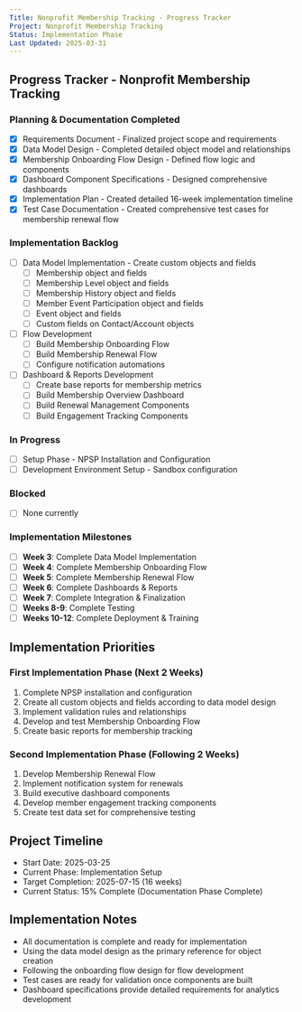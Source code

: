 ```yaml
---
Title: Nonprofit Membership Tracking - Progress Tracker
Project: Nonprofit Membership Tracking
Status: Implementation Phase
Last Updated: 2025-03-31
---
```


## Progress Tracker - Nonprofit Membership Tracking

### Planning & Documentation Completed
- [x] Requirements Document - Finalized project scope and requirements
- [x] Data Model Design - Completed detailed object model and relationships 
- [x] Membership Onboarding Flow Design - Defined flow logic and components
- [x] Dashboard Component Specifications - Designed comprehensive dashboards
- [x] Implementation Plan - Created detailed 16-week implementation timeline
- [x] Test Case Documentation - Created comprehensive test cases for membership renewal flow

### Implementation Backlog
- [ ] Data Model Implementation - Create custom objects and fields
  - [ ] Membership object and fields
  - [ ] Membership Level object and fields
  - [ ] Membership History object and fields
  - [ ] Member Event Participation object and fields
  - [ ] Event object and fields
  - [ ] Custom fields on Contact/Account objects
- [ ] Flow Development
  - [ ] Build Membership Onboarding Flow
  - [ ] Build Membership Renewal Flow
  - [ ] Configure notification automations
- [ ] Dashboard & Reports Development
  - [ ] Create base reports for membership metrics
  - [ ] Build Membership Overview Dashboard
  - [ ] Build Renewal Management Components
  - [ ] Build Engagement Tracking Components

### In Progress
- [ ] Setup Phase - NPSP Installation and Configuration
- [ ] Development Environment Setup - Sandbox configuration

### Blocked
- [ ] None currently

### Implementation Milestones
- [ ] **Week 3**: Complete Data Model Implementation
- [ ] **Week 4**: Complete Membership Onboarding Flow
- [ ] **Week 5**: Complete Membership Renewal Flow
- [ ] **Week 6**: Complete Dashboards & Reports
- [ ] **Week 7**: Complete Integration & Finalization
- [ ] **Weeks 8-9**: Complete Testing
- [ ] **Weeks 10-12**: Complete Deployment & Training

## Implementation Priorities

### First Implementation Phase (Next 2 Weeks)
1. Complete NPSP installation and configuration
2. Create all custom objects and fields according to data model design
3. Implement validation rules and relationships
4. Develop and test Membership Onboarding Flow
5. Create basic reports for membership tracking

### Second Implementation Phase (Following 2 Weeks)
1. Develop Membership Renewal Flow
2. Implement notification system for renewals
3. Build executive dashboard components
4. Develop member engagement tracking components
5. Create test data set for comprehensive testing

## Project Timeline
- Start Date: 2025-03-25
- Current Phase: Implementation Setup
- Target Completion: 2025-07-15 (16 weeks)
- Current Status: 15% Complete (Documentation Phase Complete)

## Implementation Notes
- All documentation is complete and ready for implementation
- Using the data model design as the primary reference for object creation
- Following the onboarding flow design for flow development
- Test cases are ready for validation once components are built
- Dashboard specifications provide detailed requirements for analytics development 